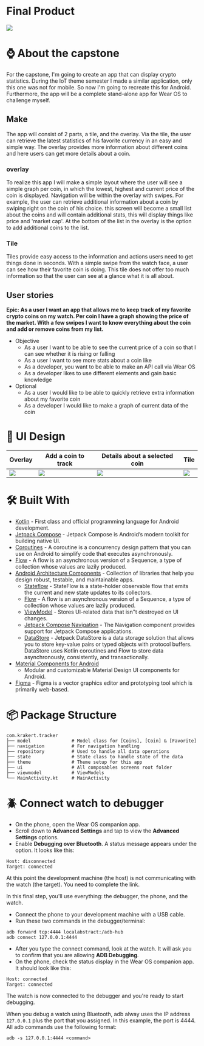 # Final Product
![](https://gitlab.fdmci.hva.nl/android-app-development1/february-2022/ivmd3-pim-meijer/kraker-stefan-de/capstone-wearos/-/raw/main/design/Capstone.gif)


# ⌚ About the capstone
For the capstone, I'm going to create an app that can display crypto statistics. During the IoT theme semester I made a similar application, only this one was not for mobile. So now I'm going to recreate this for Android. Furthermore, the app will be a complete stand-alone app for Wear OS to challenge myself.

## Make
The app will consist of 2 parts, a tile, and the overlay. Via the tile, the user can retrieve the latest statistics of his favorite currency in an easy and simple way. The overlay provides more information about different coins and here users can get more details about a coin.

### overlay
To realize this app I will make a simple layout where the user will see a simple graph per coin, in which the lowest, highest and current price of the coin is displayed. Navigation will be within the overlay with swipes. For example, the user can retrieve additional information about a coin by swiping right on the coin of his choice. this screen will become a small list about the coins and will contain additional stats, this will display things like price and 'market cap'. At the bottom of the list in the overlay is the option to add additional coins to the list.

### Tile
Tiles provide easy access to the information and actions users need to get things done in seconds. With a simple swipe from the watch face, a user can see how their favorite coin is doing. This tile does not offer too much information so that the user can see at a glance what it is all about.

## User stories
**Epic: As a user I want an app that allows me to keep track of my favorite crypto coins on my watch. Per coin I have a graph showing the price of the market. With a few swipes I want to know everything about the coin and add or remove coins from my list.**
- Objective
    - As a user I want to be able to see the current price of a coin so that I can see whether it is rising or falling
    - As a user I want to see more stats about a coin like
    - As a developer, you want to be able to make an API call via Wear OS
    - As a developer likes to use different elements and gain basic knowledge
- Optional
    - As a user I would like to be able to quickly retrieve extra information about my favorite coin
    - As a developer I would like to make a graph of current data of the coin

# 🎨 UI Design

|   Overlay    | Add a coin to track    |   Details about a selected coin   | Tile 
|---	|---	|--- |---
|  ![](https://gitlab.fdmci.hva.nl/android-app-development1/february-2022/ivmd3-pim-meijer/kraker-stefan-de/capstone-wearos/-/raw/main/design/Capstone%20layout-1.png)    |  ![](https://gitlab.fdmci.hva.nl/android-app-development1/february-2022/ivmd3-pim-meijer/kraker-stefan-de/capstone-wearos/-/raw/main/design/Capstone%20layout-2.png)    |   ![](https://gitlab.fdmci.hva.nl/android-app-development1/february-2022/ivmd3-pim-meijer/kraker-stefan-de/capstone-wearos/-/raw/main/design/Capstone%20layout-4.png) | ![](https://gitlab.fdmci.hva.nl/android-app-development1/february-2022/ivmd3-pim-meijer/kraker-stefan-de/capstone-wearos/-/raw/main/design/Capstone%20layout-3.png)    

# 🛠 Built With

- [Kotlin](https://kotlinlang.org/) - First class and official programming language for Android
  development.
- [Jetpack Compose](https://developer.android.com/jetpack/compose) - Jetpack Compose is Android’s
  modern toolkit for building native UI.
- [Coroutines](https://kotlinlang.org/docs/reference/coroutines-overview.html) - A coroutine is a
  concurrency design pattern that you can use on Android to simplify code that executes
  asynchronously.
- [Flow](https://kotlinlang.org/docs/reference/coroutines/flow.html) - A flow is an asynchronous
  version of a Sequence, a type of collection whose values are lazily produced.
- [Android Architecture Components](https://developer.android.com/topic/libraries/architecture) -
  Collection of libraries that help you design robust, testable, and maintainable apps.
    - [Stateflow](https://developer.android.com/kotlin/flow/stateflow-and-sharedflow) - StateFlow is
      a state-holder observable flow that emits the current and new state updates to its collectors.
    - [Flow](https://kotlinlang.org/docs/reference/coroutines/flow.html) - A flow is an asynchronous
      version of a Sequence, a type of collection whose values are lazily produced.
    - [ViewModel](https://developer.android.com/topic/libraries/architecture/viewmodel) - Stores
      UI-related data that isn"t destroyed on UI changes.
    - [Jetpack Compose Navigation](https://developer.android.com/jetpack/compose/navigation) - The
      Navigation component provides support for Jetpack Compose applications.
    - [DataStore](https://developer.android.com/topic/libraries/architecture/datastore) - Jetpack
      DataStore is a data storage solution that allows you to store key-value pairs or typed objects
      with protocol buffers. DataStore uses Kotlin coroutines and Flow to store data asynchronously,
      consistently, and transactionally.
- [Material Components for Android](https://github.com/material-components/material-components-android)
    - Modular and customizable Material Design UI components for Android.
- [Figma](https://figma.com/) - Figma is a vector graphics editor and prototyping tool which is
  primarily web-based.


# 📦 Package Structure
 ```
com.krakert.tracker
├── model               # Model class for [Coins], [Coin] & [Favorite]
├── navigation          # For navigation handling
├── repository          # Used to handle all data operations
├── state               # State class to handle state of the data
├── theme               # Theme setup for this app
├── ui                  # All composables screens root folder
├── viewmodel           # ViewModels 
└── MainActivity.kt     # MainActivity 
```
# 🪲 Connect watch to debugger

- On the phone, open the Wear OS companion app.
- Scroll down to **Advanced Settings** and tap to view the **Advanced Settings** options.
- Enable **Debugging over Bluetooth**. A status message appears under the option. It looks like this: 
``` 
Host: disconnected
Target: connected
```
At this point the development machine (the host) is not communicating with the watch (the target). You need to complete the link.

In this final step, you'll use everything: the debugger, the phone, and the watch.

- Connect the phone to your development machine with a USB cable.
- Run these two commands in the debugger/terminal:
```
adb forward tcp:4444 localabstract:/adb-hub
adb connect 127.0.0.1:4444
```
- After you type the connect command, look at the watch. It will ask you to confirm that you are allowing **ADB Debugging**.
- On the phone, check the status display in the Wear OS companion app. It should look like this:  
```
Host: connected
Target: connected
```
The watch is now connected to the debugger and you're ready to start debugging.


When you debug a watch using Bluetooth, adb alway uses the IP address `127.0.0.1` plus the port that you assigned. In this example, the port is 4444. All adb commands use the following format:
```
adb -s 127.0.0.1:4444 <command> 
```
